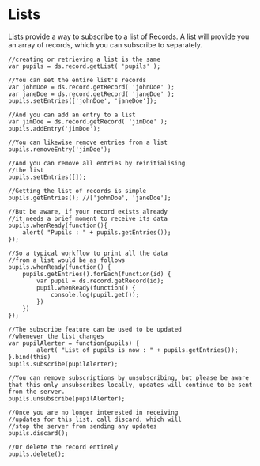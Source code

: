 Lists
==============================
[Lists](docs/list.html) provide a way to subscribe to a list of [Records](docs/record.html). A list will provide you an array of records, which you can subscribe to separately.

	//creating or retrieving a list is the same
	var pupils = ds.record.getList( 'pupils' );

	//You can set the entire list's records
	var johnDoe = ds.record.getRecord( 'johnDoe' );
	var janeDoe = ds.record.getRecord( 'janeDoe' );
	pupils.setEntries(['johnDoe', 'janeDoe']);

	//And you can add an entry to a list
	var jimDoe = ds.record.getRecord( 'jimDoe' );
	pupils.addEntry('jimDoe');

	//You can likewise remove entries from a list
	pupils.removeEntry('jimDoe');

	//And you can remove all entries by reinitialising
	//the list
	pupils.setEntries([]);

	//Getting the list of records is simple
	pupils.getEntries(); //['johnDoe', 'janeDoe'];

	//But be aware, if your record exists already
	//it needs a brief moment to receive its data
	pupils.whenReady(function(){
		alert( "Pupils : " + pupils.getEntries());
	});

	//So a typical workflow to print all the data
	//from a list would be as follows
	pupils.whenReady(function() {
		pupils.getEntries().forEach(function(id) {
			var pupil = ds.record.getRecord(id);
			pupil.whenReady(function() {
				console.log(pupil.get());
			})
		})
	});

	//The subscribe feature can be used to be updated
	//whenever the list changes
	var pupilAlerter = function(pupils) {
			alert( "List of pupils is now : " + pupils.getEntries());
	}.bind(this)
	pupils.subscribe(pupilAlerter);

	//You can remove subscriptions by unsubscribing, but please be aware that this only unsubscribes locally, updates will continue to be sent from the server.
	pupils.unsubscribe(pupilAlerter);

	//Once you are no longer interested in receiving
	//updates for this list, call discard, which will
	//stop the server from sending any updates
	pupils.discard();

	//Or delete the record entirely
	pupils.delete();
